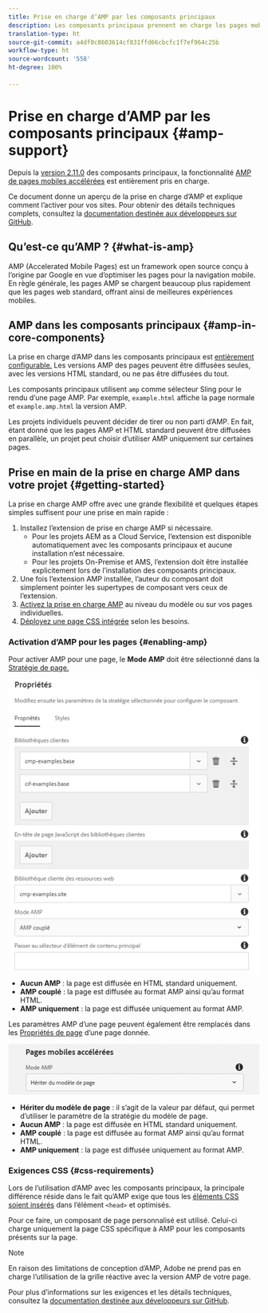 ```yaml
---
title: Prise en charge d’AMP par les composants principaux
description: Les composants principaux prennent en charge les pages mobiles accélérées (AMP).
translation-type: ht
source-git-commit: a4df0c8603614cf831ffd66cbcfc1f7ef964c25b
workflow-type: ht
source-wordcount: '558'
ht-degree: 100%

---
```



# Prise en charge d’AMP par les composants principaux {#amp-support}

Depuis la [version 2.11.0](/help/versions.md) des composants principaux, la fonctionnalité [AMP de pages mobiles accélérées](https://developers.google.com/amp) est entièrement pris en charge.

Ce document donne un aperçu de la prise en charge d’AMP et explique comment l’activer pour vos sites. Pour obtenir des détails techniques complets, consultez la [documentation destinée aux développeurs sur GitHub](https://github.com/adobe/aem-core-wcm-components/tree/master/extensions/amp).

## Qu’est-ce qu’AMP ? {#what-is-amp}

AMP (Accelerated Mobile Pages) est un framework open source conçu à l’origine par Google en vue d’optimiser les pages pour la navigation mobile. En règle générale, les pages AMP se chargent beaucoup plus rapidement que les pages web standard, offrant ainsi de meilleures expériences mobiles.

## AMP dans les composants principaux {#amp-in-core-components}

La prise en charge d’AMP dans les composants principaux est [entièrement configurable.](#enabling-amp) Les versions AMP des pages peuvent être diffusées seules, avec les versions HTML standard, ou ne pas être diffusées du tout.

Les composants principaux utilisent `amp` comme sélecteur Sling pour le rendu d’une page AMP. Par exemple, `example.html` affiche la page normale et `example.amp.html` la version AMP.

Les projets individuels peuvent décider de tirer ou non parti d’AMP. En fait, étant donné que les pages AMP et HTML standard peuvent être diffusées en parallèle, un projet peut choisir d’utiliser AMP uniquement sur certaines pages.

## Prise en main de la prise en charge AMP dans votre projet {#getting-started}

La prise en charge AMP offre avec une grande flexibilité et quelques étapes simples suffisent pour une prise en main rapide :

1. Installez l’extension de prise en charge AMP si nécessaire.
   * Pour les projets AEM as a Cloud Service, l’extension est disponible automatiquement avec les composants principaux et aucune installation n’est nécessaire.
   * Pour les projets On-Premise et AMS, l’extension doit être installée explicitement lors de l’installation des composants principaux.
1. Une fois l’extension AMP installée, l’auteur du composant doit simplement pointer les supertypes de composant vers ceux de l’extension.
1. [Activez la prise en charge AMP](#enabling-amp) au niveau du modèle ou sur vos pages individuelles.
1. [Déployez une page CSS intégrée](#css-requirements) selon les besoins.

### Activation d’AMP pour les pages {#enabling-amp}

Pour activer AMP pour une page, le **Mode AMP** doit être sélectionné dans la [Stratégie de page.](https://docs.adobe.com/content/help/fr-FR/experience-manager-cloud-service/sites/authoring/features/templates.html#editing-a-template-page-policy-template-author-developer)

![Options de stratégie de page AMP](/help/assets/amp-policy.png)

* **Aucun AMP** : la page est diffusée en HTML standard uniquement.
* **AMP couplé** : la page est diffusée au format AMP ainsi qu’au format HTML.
* **AMP uniquement** : la page est diffusée uniquement au format AMP.

Les paramètres AMP d’une page peuvent également être remplacés dans les [Propriétés de page](https://docs.adobe.com/content/help/fr-FR/experience-manager-cloud-service/sites/authoring/fundamentals/page-properties.html) d’une page donnée.

![Propriétés de page AMP](/help/assets/amp-page-properties.png)

* **Hériter du modèle de page** : il s’agit de la valeur par défaut, qui permet d’utiliser le paramètre de la stratégie du modèle de page.
* **Aucun AMP** : la page est diffusée en HTML standard uniquement.
* **AMP couplé** : la page est diffusée au format AMP ainsi qu’au format HTML.
* **AMP uniquement** : la page est diffusée uniquement au format AMP.

### Exigences CSS {#css-requirements}

Lors de l’utilisation d’AMP avec les composants principaux, la principale différence réside dans le fait qu’AMP exige que tous les [éléments CSS soient insérés](including-clientlibs.md#inlining) dans l’élément `<head>` et optimisés.

Pour ce faire, un composant de page personnalisé est utilisé. Celui-ci charge uniquement la page CSS spécifique à AMP pour les composants présents sur la page.

>[!NOTE]
>
>En raison des limitations de conception d’AMP, Adobe ne prend pas en charge l’utilisation de la grille réactive avec la version AMP de votre page.

Pour plus d’informations sur les exigences et les détails techniques, consultez la [documentation destinée aux développeurs sur GitHub](https://github.com/adobe/aem-core-wcm-components/tree/master/extensions/amp).
